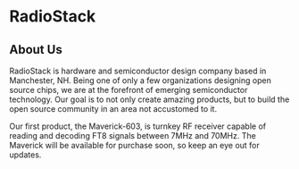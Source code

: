 # RadioStack

## About Us

RadioStack is hardware and semiconductor design company based in Manchester, NH. Being one of only a few organizations designing open source chips, we are at the forefront of emerging semiconductor technology. Our goal is to not only create amazing products, but to build the open source community in an area not accustomed to it. 

Our first product, the Maverick-603, is turnkey RF receiver capable of reading and decoding FT8 signals between 7MHz and 70MHz. The Maverick will be available for purchase soon, so keep an eye out for updates.
